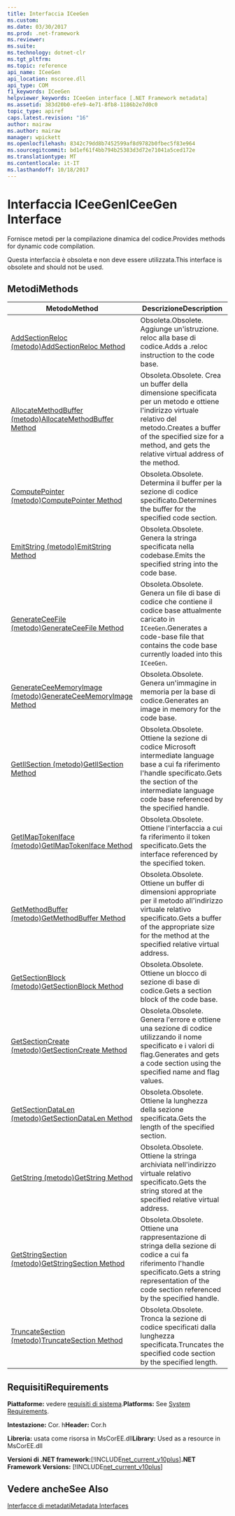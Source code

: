 ```yaml
---
title: Interfaccia ICeeGen
ms.custom: 
ms.date: 03/30/2017
ms.prod: .net-framework
ms.reviewer: 
ms.suite: 
ms.technology: dotnet-clr
ms.tgt_pltfrm: 
ms.topic: reference
api_name: ICeeGen
api_location: mscoree.dll
api_type: COM
f1_keywords: ICeeGen
helpviewer_keywords: ICeeGen interface [.NET Framework metadata]
ms.assetid: 383d20b0-efe9-4e71-8fb8-1186b2e7d0c0
topic_type: apiref
caps.latest.revision: "16"
author: mairaw
ms.author: mairaw
manager: wpickett
ms.openlocfilehash: 8342c79dd8b7452599af8d9782b0fbec5f83e964
ms.sourcegitcommit: bd1ef61f4bb794b25383d3d72e71041a5ced172e
ms.translationtype: MT
ms.contentlocale: it-IT
ms.lasthandoff: 10/18/2017
---
```

# <a name="iceegen-interface"></a><span data-ttu-id="ad8b0-102">Interfaccia ICeeGen</span><span class="sxs-lookup"><span data-stu-id="ad8b0-102">ICeeGen Interface</span></span>
<span data-ttu-id="ad8b0-103">Fornisce metodi per la compilazione dinamica del codice.</span><span class="sxs-lookup"><span data-stu-id="ad8b0-103">Provides methods for dynamic code compilation.</span></span>  
  
 <span data-ttu-id="ad8b0-104">Questa interfaccia è obsoleta e non deve essere utilizzata.</span><span class="sxs-lookup"><span data-stu-id="ad8b0-104">This interface is obsolete and should not be used.</span></span>  
  
## <a name="methods"></a><span data-ttu-id="ad8b0-105">Metodi</span><span class="sxs-lookup"><span data-stu-id="ad8b0-105">Methods</span></span>  
  
|<span data-ttu-id="ad8b0-106">Metodo</span><span class="sxs-lookup"><span data-stu-id="ad8b0-106">Method</span></span>|<span data-ttu-id="ad8b0-107">Descrizione</span><span class="sxs-lookup"><span data-stu-id="ad8b0-107">Description</span></span>|  
|------------|-----------------|  
|[<span data-ttu-id="ad8b0-108">AddSectionReloc (metodo)</span><span class="sxs-lookup"><span data-stu-id="ad8b0-108">AddSectionReloc Method</span></span>](../../../../docs/framework/unmanaged-api/metadata/iceegen-addsectionreloc-method.md)|<span data-ttu-id="ad8b0-109">Obsoleta.</span><span class="sxs-lookup"><span data-stu-id="ad8b0-109">Obsolete.</span></span> <span data-ttu-id="ad8b0-110">Aggiunge un'istruzione. reloc alla base di codice.</span><span class="sxs-lookup"><span data-stu-id="ad8b0-110">Adds a .reloc instruction to the code base.</span></span>|  
|[<span data-ttu-id="ad8b0-111">AllocateMethodBuffer (metodo)</span><span class="sxs-lookup"><span data-stu-id="ad8b0-111">AllocateMethodBuffer Method</span></span>](../../../../docs/framework/unmanaged-api/metadata/iceegen-allocatemethodbuffer-method.md)|<span data-ttu-id="ad8b0-112">Obsoleta.</span><span class="sxs-lookup"><span data-stu-id="ad8b0-112">Obsolete.</span></span> <span data-ttu-id="ad8b0-113">Crea un buffer della dimensione specificata per un metodo e ottiene l'indirizzo virtuale relativo del metodo.</span><span class="sxs-lookup"><span data-stu-id="ad8b0-113">Creates a buffer of the specified size for a method, and gets the relative virtual address of the method.</span></span>|  
|[<span data-ttu-id="ad8b0-114">ComputePointer (metodo)</span><span class="sxs-lookup"><span data-stu-id="ad8b0-114">ComputePointer Method</span></span>](../../../../docs/framework/unmanaged-api/metadata/iceegen-computepointer-method.md)|<span data-ttu-id="ad8b0-115">Obsoleta.</span><span class="sxs-lookup"><span data-stu-id="ad8b0-115">Obsolete.</span></span> <span data-ttu-id="ad8b0-116">Determina il buffer per la sezione di codice specificato.</span><span class="sxs-lookup"><span data-stu-id="ad8b0-116">Determines the buffer for the specified code section.</span></span>|  
|[<span data-ttu-id="ad8b0-117">EmitString (metodo)</span><span class="sxs-lookup"><span data-stu-id="ad8b0-117">EmitString Method</span></span>](../../../../docs/framework/unmanaged-api/metadata/iceegen-emitstring-method.md)|<span data-ttu-id="ad8b0-118">Obsoleta.</span><span class="sxs-lookup"><span data-stu-id="ad8b0-118">Obsolete.</span></span> <span data-ttu-id="ad8b0-119">Genera la stringa specificata nella codebase.</span><span class="sxs-lookup"><span data-stu-id="ad8b0-119">Emits the specified string into the code base.</span></span>|  
|[<span data-ttu-id="ad8b0-120">GenerateCeeFile (metodo)</span><span class="sxs-lookup"><span data-stu-id="ad8b0-120">GenerateCeeFile Method</span></span>](../../../../docs/framework/unmanaged-api/metadata/iceegen-generateceefile-method.md)|<span data-ttu-id="ad8b0-121">Obsoleta.</span><span class="sxs-lookup"><span data-stu-id="ad8b0-121">Obsolete.</span></span> <span data-ttu-id="ad8b0-122">Genera un file di base di codice che contiene il codice base attualmente caricato in `ICeeGen`.</span><span class="sxs-lookup"><span data-stu-id="ad8b0-122">Generates a code-base file that contains the code base currently loaded into this `ICeeGen`.</span></span>|  
|[<span data-ttu-id="ad8b0-123">GenerateCeeMemoryImage (metodo)</span><span class="sxs-lookup"><span data-stu-id="ad8b0-123">GenerateCeeMemoryImage Method</span></span>](../../../../docs/framework/unmanaged-api/metadata/iceegen-generateceememoryimage-method.md)|<span data-ttu-id="ad8b0-124">Obsoleta.</span><span class="sxs-lookup"><span data-stu-id="ad8b0-124">Obsolete.</span></span> <span data-ttu-id="ad8b0-125">Genera un'immagine in memoria per la base di codice.</span><span class="sxs-lookup"><span data-stu-id="ad8b0-125">Generates an image in memory for the code base.</span></span>|  
|[<span data-ttu-id="ad8b0-126">GetIlSection (metodo)</span><span class="sxs-lookup"><span data-stu-id="ad8b0-126">GetIlSection Method</span></span>](../../../../docs/framework/unmanaged-api/metadata/iceegen-getilsection-method.md)|<span data-ttu-id="ad8b0-127">Obsoleta.</span><span class="sxs-lookup"><span data-stu-id="ad8b0-127">Obsolete.</span></span> <span data-ttu-id="ad8b0-128">Ottiene la sezione di codice Microsoft intermediate language base a cui fa riferimento l'handle specificato.</span><span class="sxs-lookup"><span data-stu-id="ad8b0-128">Gets the section of the intermediate language code base referenced by the specified handle.</span></span>|  
|[<span data-ttu-id="ad8b0-129">GetIMapTokenIface (metodo)</span><span class="sxs-lookup"><span data-stu-id="ad8b0-129">GetIMapTokenIface Method</span></span>](../../../../docs/framework/unmanaged-api/metadata/iceegen-getimaptokeniface-method.md)|<span data-ttu-id="ad8b0-130">Obsoleta.</span><span class="sxs-lookup"><span data-stu-id="ad8b0-130">Obsolete.</span></span> <span data-ttu-id="ad8b0-131">Ottiene l'interfaccia a cui fa riferimento il token specificato.</span><span class="sxs-lookup"><span data-stu-id="ad8b0-131">Gets the interface referenced by the specified token.</span></span>|  
|[<span data-ttu-id="ad8b0-132">GetMethodBuffer (metodo)</span><span class="sxs-lookup"><span data-stu-id="ad8b0-132">GetMethodBuffer Method</span></span>](../../../../docs/framework/unmanaged-api/metadata/iceegen-getmethodbuffer-method.md)|<span data-ttu-id="ad8b0-133">Obsoleta.</span><span class="sxs-lookup"><span data-stu-id="ad8b0-133">Obsolete.</span></span> <span data-ttu-id="ad8b0-134">Ottiene un buffer di dimensioni appropriate per il metodo all'indirizzo virtuale relativo specificato.</span><span class="sxs-lookup"><span data-stu-id="ad8b0-134">Gets a buffer of the appropriate size for the method at the specified relative virtual address.</span></span>|  
|[<span data-ttu-id="ad8b0-135">GetSectionBlock (metodo)</span><span class="sxs-lookup"><span data-stu-id="ad8b0-135">GetSectionBlock Method</span></span>](../../../../docs/framework/unmanaged-api/metadata/iceegen-getsectionblock-method.md)|<span data-ttu-id="ad8b0-136">Obsoleta.</span><span class="sxs-lookup"><span data-stu-id="ad8b0-136">Obsolete.</span></span> <span data-ttu-id="ad8b0-137">Ottiene un blocco di sezione di base di codice.</span><span class="sxs-lookup"><span data-stu-id="ad8b0-137">Gets a section block of the code base.</span></span>|  
|[<span data-ttu-id="ad8b0-138">GetSectionCreate (metodo)</span><span class="sxs-lookup"><span data-stu-id="ad8b0-138">GetSectionCreate Method</span></span>](../../../../docs/framework/unmanaged-api/metadata/iceegen-getsectioncreate-method.md)|<span data-ttu-id="ad8b0-139">Obsoleta.</span><span class="sxs-lookup"><span data-stu-id="ad8b0-139">Obsolete.</span></span> <span data-ttu-id="ad8b0-140">Genera l'errore e ottiene una sezione di codice utilizzando il nome specificato e i valori di flag.</span><span class="sxs-lookup"><span data-stu-id="ad8b0-140">Generates and gets a code section using the specified name and flag values.</span></span>|  
|[<span data-ttu-id="ad8b0-141">GetSectionDataLen (metodo)</span><span class="sxs-lookup"><span data-stu-id="ad8b0-141">GetSectionDataLen Method</span></span>](../../../../docs/framework/unmanaged-api/metadata/iceegen-getsectiondatalen-method.md)|<span data-ttu-id="ad8b0-142">Obsoleta.</span><span class="sxs-lookup"><span data-stu-id="ad8b0-142">Obsolete.</span></span> <span data-ttu-id="ad8b0-143">Ottiene la lunghezza della sezione specificata.</span><span class="sxs-lookup"><span data-stu-id="ad8b0-143">Gets the length of the specified section.</span></span>|  
|[<span data-ttu-id="ad8b0-144">GetString (metodo)</span><span class="sxs-lookup"><span data-stu-id="ad8b0-144">GetString Method</span></span>](../../../../docs/framework/unmanaged-api/metadata/iceegen-getstring-method.md)|<span data-ttu-id="ad8b0-145">Obsoleta.</span><span class="sxs-lookup"><span data-stu-id="ad8b0-145">Obsolete.</span></span> <span data-ttu-id="ad8b0-146">Ottiene la stringa archiviata nell'indirizzo virtuale relativo specificato.</span><span class="sxs-lookup"><span data-stu-id="ad8b0-146">Gets the string stored at the specified relative virtual address.</span></span>|  
|[<span data-ttu-id="ad8b0-147">GetStringSection (metodo)</span><span class="sxs-lookup"><span data-stu-id="ad8b0-147">GetStringSection Method</span></span>](../../../../docs/framework/unmanaged-api/metadata/iceegen-getstringsection-method.md)|<span data-ttu-id="ad8b0-148">Obsoleta.</span><span class="sxs-lookup"><span data-stu-id="ad8b0-148">Obsolete.</span></span> <span data-ttu-id="ad8b0-149">Ottiene una rappresentazione di stringa della sezione di codice a cui fa riferimento l'handle specificato.</span><span class="sxs-lookup"><span data-stu-id="ad8b0-149">Gets a string representation of the code section referenced by the specified handle.</span></span>|  
|[<span data-ttu-id="ad8b0-150">TruncateSection (metodo)</span><span class="sxs-lookup"><span data-stu-id="ad8b0-150">TruncateSection Method</span></span>](../../../../docs/framework/unmanaged-api/metadata/iceegen-truncatesection-method.md)|<span data-ttu-id="ad8b0-151">Obsoleta.</span><span class="sxs-lookup"><span data-stu-id="ad8b0-151">Obsolete.</span></span> <span data-ttu-id="ad8b0-152">Tronca la sezione di codice specificati dalla lunghezza specificata.</span><span class="sxs-lookup"><span data-stu-id="ad8b0-152">Truncates the specified code section by the specified length.</span></span>|  
  
## <a name="requirements"></a><span data-ttu-id="ad8b0-153">Requisiti</span><span class="sxs-lookup"><span data-stu-id="ad8b0-153">Requirements</span></span>  
 <span data-ttu-id="ad8b0-154">**Piattaforme:** vedere [requisiti di sistema](../../../../docs/framework/get-started/system-requirements.md).</span><span class="sxs-lookup"><span data-stu-id="ad8b0-154">**Platforms:** See [System Requirements](../../../../docs/framework/get-started/system-requirements.md).</span></span>  
  
 <span data-ttu-id="ad8b0-155">**Intestazione:** Cor. h</span><span class="sxs-lookup"><span data-stu-id="ad8b0-155">**Header:** Cor.h</span></span>  
  
 <span data-ttu-id="ad8b0-156">**Libreria:** usata come risorsa in MsCorEE.dll</span><span class="sxs-lookup"><span data-stu-id="ad8b0-156">**Library:** Used as a resource in MsCorEE.dll</span></span>  
  
 <span data-ttu-id="ad8b0-157">**Versioni di .NET framework:**[!INCLUDE[net_current_v10plus](../../../../includes/net-current-v10plus-md.md)]</span><span class="sxs-lookup"><span data-stu-id="ad8b0-157">**.NET Framework Versions:** [!INCLUDE[net_current_v10plus](../../../../includes/net-current-v10plus-md.md)]</span></span>  
  
## <a name="see-also"></a><span data-ttu-id="ad8b0-158">Vedere anche</span><span class="sxs-lookup"><span data-stu-id="ad8b0-158">See Also</span></span>  
 [<span data-ttu-id="ad8b0-159">Interfacce di metadati</span><span class="sxs-lookup"><span data-stu-id="ad8b0-159">Metadata Interfaces</span></span>](../../../../docs/framework/unmanaged-api/metadata/metadata-interfaces.md)
